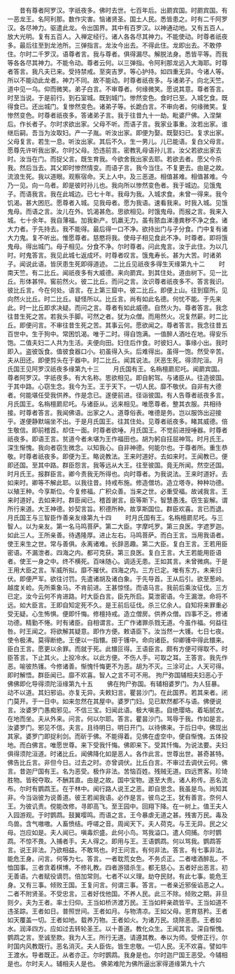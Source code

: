 <!-- { "loadSidebar": true } -->
　　昔有尊者阿罗汉。字祇夜多。佛时去世。七百年后。出罽宾国。时罽宾国。有一恶龙王。名阿利那。数作灾害。恼诸贤圣。国土人民。悉皆患之。时有二千阿罗汉。各尽神力。驱遣此龙。令出国界。其中有百罗汉。以神通动地。又有五百人。放大光明。复有五百人。入禅定经行。诸人各各尽其神力。不能使动。时尊者祇夜多。最后往至到龙池所。三弹指言。龙汝今出去。不得此住。龙即出去。不敢停住。尔时二千罗汉。语尊者言。我与尊者。俱得漏尽。解脱法身。悉皆平等。而我等各各尽其神力。不能令动。尊者云何。以三弹指。令阿利那龙远入大海耶。时尊者答言。我凡夫已来。受持禁戒。至突吉罗。等心护持。如四重无异。今诸人等。所以不能动此龙者。神力不同。故不能动。时尊者祇夜多。与诸弟子。向北天竺。道中见一乌。仰而微笑。弟子白言。不审尊者。何缘微笑。愿说其意。尊者答言。时至当说。于是前行。到石室城。既到城门。惨然变色。食时已至。入城乞食。既得食已。还出城门。复惨然变色。诸弟子等。长跪白言。不审向者。何缘微笑。复惨然变色。时尊者祇夜多。答诸弟子言。我于往昔九十一劫。毗婆尸佛。入涅槃后。作长者子。尔时求欲出家。父母不听。而语子言。我家业事重。汝若出家。谁继后嗣。吾当为汝取妇。产一子胤。听汝出家。即便为娶。既娶妇已。复求出家。父母复言。若生一息。听汝出家。其后不久。生一男儿。儿已能语。复白父母言。愿尊先许听我出家。尔时父母。恐违前言。密教乳母语孙儿言。汝父若欲出家去时。汝当在门。而捉父言。既生育我。今欲舍我出家去耶。若欲去者。愿父今杀我。然后当去。其父即时惨然情变。而语子言。我今当住。不复更去。由是之故。流浪生死。我以道眼。观察宿命。天上人中。及三恶道。相值甚难。相值甚难。今乃一见。向一乌者。即是彼时孙儿也。我向所以惨然变色者。我于城边。见饿鬼子。而语我言。我在此城边。已七十年。我母为我。入城求食。未曾一得来。我今饥渴。甚大困厄。愿尊者入城。见我母者。愿为我语。速看我来。时我入城。见饿鬼母。而语之言。汝儿在外。饥渴甚危。思欲相见。时饿鬼母。而报之言。我来入城。七十余年。我自薄福。加我新产。饥羸无力。虽有脓血涕涶粪秽不净之食。诸大力者。于先持去。我不能得。最后得一口不净。欲持出门与子分食。门中复有诸大力鬼。复不听出。惟愿尊者。慈愍将我。使母子相见食此不净。时尊者。即将饿鬼母。得出城门。母子相见。分食不净。尔时尊者。问此鬼言。汝于此住。为以几时。时鬼答言。我见此城七返成坏。时尊者叹言。饿鬼寿长。甚为大苦。时诸弟子。闻说此语。皆厌患生死即得道迹。
二比丘见祇夜多得生天缘第九十二
　　时南天竺。有二比丘。闻祇夜多有大威德。来向罽宾。到其住处。道由树下。见一比丘。形体甚悴。窖前然火。彼二比丘。而问之言。汝识尊者祇夜多不。答言我识。彼比丘言。今在何处。语言。在上第三窟中。彼二比丘。即便上山。往到窟所。见向然火比丘。时二比丘。疑怪所以。比丘言。尚有如此名德。何忧不能。于先来此。时一比丘即求决疑。而问之言。尊者有如此威德。自然火为。尊者答言。我念往昔生死之苦。若我头手脚。可然之者。犹为众僧。而用然火。况复然薪。时二比丘。即便问言。不审往昔生死之苦。其事云何。愿欲闻之。尊者答言。我念往昔五百世中。生于狗中。常困饥渴。唯于二时。得自饱满。一值醉人酒吐在地。得安乐饱。二值夫妇二人共为生活。夫便向田。妇住后作食。时彼妇人。事缘小出。我时即入。盗彼饭食。值彼食器口小。初虽得入头。后难得出。虽得一饱。然受辛苦。夫从田还。即便剪头在于器中。时二比丘。闻其说法。厌恶生死。得须陀洹。
月氏国王见阿罗汉祇夜多缘第九十三
　　月氏国有王。名栴檀罽尼吒。闻罽宾国。尊者阿罗汉。字祇夜多。有大名称。思欲相见。即自躬驾。与诸臣从。往造彼国。于其中路。心窃生念。我今为王。王于天下。一切人民。靡不敬伏。自非有大德者。何能堪任受我供养。作是念已。遂便前进。径诣彼国。有人告尊者祇夜多言。月氏国王。名栴檀罽尼吒。与诸臣从。远来相见。唯愿尊者。整其衣服。共相待接。时尊者答言。我闻佛语。出家之人。道尊俗表。唯德是务。岂以服饰出迎接乎。遂便静默端坐不出。于是月氏国王。往其住处。见尊者祇夜多。睹其威德。倍生敬信。即前稽首。却住一面。时尊者欲唾。月氏国王。不觉前进授唾器。时尊者祇夜多。即语王言。贫道今者未堪为王作福田也。胡为躬自抂屈神驾。时月氏王。深生惭愧。我向者窃生微念。以知我心。自非神德。何能尔也。于尊者所。重生恭敬。时尊者祇夜多。即便为王。略说教法。王来时道好。去如来时。王闻教已。便即还国。至其中路。群臣怨言。我等远从大王。往至彼国。竟无所闻。然空还国。时月氏王。报群臣言。卿今责我无所得也。向时尊者。为我说法。王来时道好。去如来时。卿等不解此耶。以我往昔。持戒布施。修造僧坊。造立塔寺。种种功德。以殖王种。今享斯位。今复修福。广积众善。当来之世。必重受福。故诫我言。王来时道好。去如来时。群臣闻已。稽首谢言。臣等斯下。智慧愚浅。窃生妄解。谓所行来道。大王神德。妙契言旨。积德所种。故享斯国位。群臣欢喜。言已而退。
月氏国王与三智臣作善亲友缘第九十四
　　时月氏国有王。名栴檀罽尼吒。与三智人。以为亲友。第一名马鸣菩萨。第二大臣。字摩吒罗。第三良医。字遮罗迦。如此三人。王所亲善。待遇隆厚。进止左右。马鸣菩萨。而白王言。当用我语者。使王来生之世。常与善俱。永离诸难。长辞恶趣。第二大臣。复白王言。王若用臣密语。不漏泄者。四海之内。都可克获。第三良医。复白王言。大王若能用臣语者。使王一身之中。终不横死。百味随心。调适无患。王如其言。未曾微病。于是王用大臣之言。军威所拟。靡不摧伏。四海之内。三方已定。唯有东方。未来归伏。即便严军。欲往讨罚。先遣诸胡及诸白象。于先导首。王从后引。欲至葱岭。越度关崄。先所乘象马。不肯前进。王甚惊怪。而语马言。我前后乘汝征伐。三方已定。汝今云何不肯进路。时大臣白言。臣先所启。莫泄密语。今王漏泄。命将不远。如大臣言。王即自知定死不久。是王前后征伐。杀三亿余人。自知将来罪重必受无疑。心生怖惧。便即忏悔。修檀持戒。造立僧房。供养众僧。四事不乏。修诸功德。精勤不惓。时有诸臣。自相谓言。王广作诸罪杀戮无道。今虽作福。何益往咎。时王闻之。将欲解其疑意。即作方便。敕语臣下。汝当然一大镬。七日七夜。使令极沸。莫得断绝。王便以一指镮。掷于镬中。命向诸臣。仰卿镬中得此镮来。臣白王言。愿更以余罪。而就于死。此镮叵得。王语臣言。颇有方便可得取不。时臣答言。下止其火。上投冷水。以此方便。不伤人手。可取之耳。王答言。我先作恶。喻彼热镬。今修诸善。惭愧忏悔更不为恶。胡为不灭。三涂可止。人天可得。即时解悟。群臣闻已。靡不欢喜。智人之言不可不用。
拘尸弥国辅相夫妇恶心于佛佛即化导得须陀洹缘第九十五
　　佛在拘尸弥国。有辅相婆罗门。为人狂暴。动不以道。其妇邪谄。亦复无异。夫敕妇言。瞿昙沙门。在此国界。若其来者。闭门莫开。于一日中。如来忽然在其屋中。婆罗门妇。见已默然都不与语。佛便说言。汝婆罗门愚痴邪见。不信三宝。妇闻此语。极大嗔恚。自绝璎珞。着垢腻衣。在地而坐。夫从外来。问言。何以尔耶。答言。瞿昙沙门。骂辱于我。作如是言。汝婆罗门。邪见不信。夫言。且待明日。明日开门。以待佛来。于后日中。佛现出其家。婆罗门即捉利剑。而斫于佛。不能得着。见佛在虚空中。便自惭愧。五体投地。而白佛言。唯愿世尊。来下受我忏悔。佛即来下。受其忏悔。为说法要。夫妇俱得须陀洹道。时诸比丘。闻佛降化如是恶人。各作此言。世尊出世。甚奇甚特。佛告比丘言。非但今日。过去之时。亦曾调伏。比丘白言。不审过去调伏云何。佛言。昔迦尸国有王。名为恶受。极作非法。苦恼百姓。残贼无道。四远贾客。珍琦胜物。皆税夺取。不酬其直。由是之故。国中宝物。遂至大贵。诸人称传。恶名流布。尔时有鹦鹉王。在于林中。闻行路人说王之恶。即自思念。我虽是鸟。尚知其非。今当诣彼为说善道。彼王若闻我语。必作是言。彼鸟之王。犹有善言。奈何人王。为彼讥责。傥能改修。寻即高飞。至王园中。回翔下降。在一树上。值王夫人入园游观。于时鹦鹉。鼓翼嘤鸣。而语之言。王今暴虐无道之甚。残害万民。毒及鸟兽。含气嗷嗷。人畜愤结。呼嗟之音。周闻天下。夫人荷克。与王无异。民之父母。岂应如是。夫人闻已。嗔毒炽盛。此何小鸟。骂我溢口。遣人伺捕。尔时鹦鹉。不惊不畏。入捕者手。夫人得之。即用与王。王语鹦鹉。何以骂我。鹦鹉答言。说王非法。乃欲相益。不敢骂也。时王问言。有何非法。答言。有七事非法。能危王身。问言。何等为七。答言。一者耽荒女色。不务贞正。二者嗜酒醉乱。不恤国事。三者贪着棋博。不修礼教。四者游猎杀生。都无慈心。五者好出恶言。初无善语。六者赋役谪罚。倍加常则。七者不以义理。劫夺民财。有此七事。能危王身。又有三事。倾败王国。王复问言。何谓三事。答言。一者亲近邪佞谄恶之人。二者不附贤圣。不受忠言。三者好伐他国。不养人民。此三不除。倾败之期。非旦则夕。夫为王者。率土归仰。王当如桥济渡万民。王当如秤亲疏皆平。王当如道不违圣踪。王者如日。普照世间。王者如月。与物清凉。王如父母。恩育慈矜。王者如天覆盖一切。王者如地。载养万物。王者如火。为诸万民。烧除恶患。王者如水。润泽四方。应如过去转轮圣王。以十善道。教化众生。王闻其言。深自惭愧。鹦鹉之言。至诚至款。我为人王。所行无道。请遵其教。奉以为师。受修正行。尔时国内风教既行。恶名消灭。夫人臣佐。皆生忠敬。一切人民。无不欢喜。譬如牛王渡水。导者既正。从者亦正。尔时鹦鹉。我身是也。尔时迦尸国王恶受。今辅相是也。尔时夫人。辅相夫人是也。
佛弟难陀为佛所逼出家得道缘第九十六
